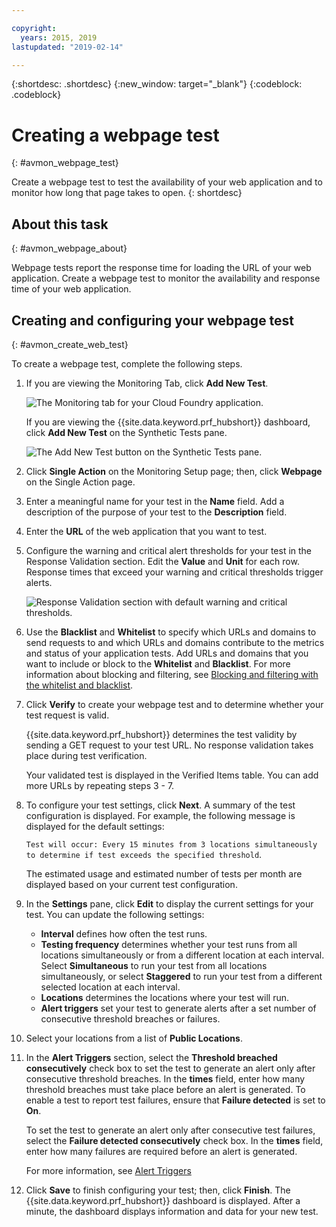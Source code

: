 ```yaml
---

copyright:
  years: 2015, 2019
lastupdated: "2019-02-14"

---
```


{:shortdesc: .shortdesc}
{:new_window: target="_blank"}
{:codeblock: .codeblock}

# Creating a webpage test
{: #avmon_webpage_test}

Create a webpage test to test the availability of your web application and to monitor how long that page takes to open.
{: shortdesc}

## About this task
{: #avmon_webpage_about}

Webpage tests report the response time for loading the URL of your web application. Create a webpage test to monitor the availability and response time of your web application.

## Creating and configuring your webpage test
{: #avmon_create_web_test}

To create a webpage test, complete the following steps.

1.  If you are viewing the Monitoring Tab, click **Add New Test**.

    ![The Monitoring tab for your Cloud Foundry application.](images/avmon_tab.png)

    If you are viewing the {{site.data.keyword.prf_hubshort}} dashboard, click **Add New Test** on the Synthetic Tests pane.

    ![The Add New Test button on the Synthetic Tests pane.](images/syn_tests_pane.jpg)

2.  Click **Single Action** on the Monitoring Setup page; then, click **Webpage** on the Single Action page.
3.  Enter a meaningful name for your test in the **Name** field. Add a description of the purpose of your test to the **Description** field.
4.  Enter the **URL** of the web application that you want to test.
5.  Configure the warning and critical alert thresholds for your test in the Response Validation section. Edit the **Value** and **Unit** for each row. Response times that exceed your warning and critical thresholds trigger alerts.

    ![Response Validation section with default warning and critical thresholds.](images/avmon_webpage_resp_val.png)

6.  Use the **Blacklist** and **Whitelist** to specify which URLs and domains to send requests to and which URLs and domains contribute to the metrics and status of your application tests. Add URLs and domains that you want to include or block to the **Whitelist** and **Blacklist**. For more information about blocking and filtering, see [Blocking and filtering with the whitelist and blacklist](/docs/services/AvailabilityMonitoring?topic=availability-monitoring-avmon_filters "Use the whitelist and blacklist to determine which resources to send requests to and which resources contribute to the metrics and status of your application tests. Whitelists and blacklists are only available for webpage and scripted behavior tests.").
7.  Click **Verify** to create your webpage test and to determine whether your test request is valid.

    {{site.data.keyword.prf_hubshort}} determines the test validity by sending a GET request to your test URL. No response validation takes place during test verification.

    Your validated test is displayed in the Verified Items table. You can add more URLs by repeating steps 3 - 7.

8.  To configure your test settings, click **Next**. A summary of the test configuration is displayed. For example, the following message is displayed for the default settings:

    ``Test will occur: Every 15 minutes from 3 locations simultaneously to determine if test exceeds the specified threshold``.

    The estimated usage and estimated number of tests per month are displayed based on your current test configuration.

9.  In the **Settings** pane, click **Edit** to display the current settings for your test. You can update the following settings:
    - **Interval** defines how often the test runs.
    - **Testing frequency** determines whether your test runs from all locations simultaneously or from a different location at each interval. Select **Simultaneous** to run your test from all locations simultaneously, or select **Staggered** to run your test from a different selected location at each interval.
    - **Locations** determines the locations where your test will run.
    - **Alert triggers** set your test to generate alerts after a set number of consecutive threshold breaches or failures.

10. Select your locations from a list of **Public Locations**.

11. In the **Alert Triggers** section, select the **Threshold breached consecutively** check box to set the test to generate an alert only after consecutive threshold breaches. In the **times** field, enter how many threshold breaches must take place before an alert is generated. To enable a test to report test failures, ensure that **Failure detected** is set to **On**.

    To set the test to generate an alert only after consecutive test failures, select the **Failure detected consecutively** check box. In the **times** field, enter how many failures are required before an alert is generated.

    For more information, see [Alert Triggers](/docs/services/AvailabilityMonitoring?topic=availability-monitoring-avmon_alert_triggers "Alert Triggers control when alerts for consecutive threshold breaches or consecutive test failures are generated and reported to the Availability Monitoring dashboard.")

12. Click **Save** to finish configuring your test; then, click **Finish**. The {{site.data.keyword.prf_hubshort}} dashboard is displayed. After a minute, the dashboard displays information and data for your new test.
